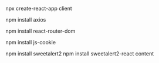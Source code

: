 npx create-react-app client

npm install axios

npm install react-router-dom

npm install js-cookie

npm install sweetalert2
npm install sweetalert2-react content

